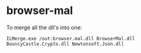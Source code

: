 # browser-mal

To merge all the dll's into one:

```
ILMerge.exe /out:browser.mal.dll BrowserMal.dll BouncyCastle.Crypto.dll Newtonsoft.Json.dll 
```